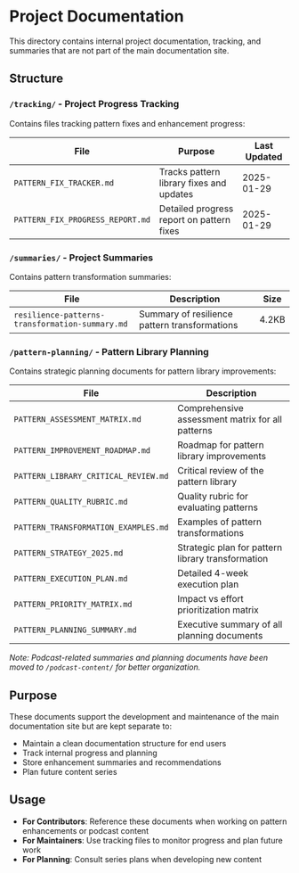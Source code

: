 # Project Documentation

This directory contains internal project documentation, tracking, and summaries that are not part of the main documentation site.

## Structure

### `/tracking/` - Project Progress Tracking
Contains files tracking pattern fixes and enhancement progress:

| File | Purpose | Last Updated |
|------|---------|--------------|
| `PATTERN_FIX_TRACKER.md` | Tracks pattern library fixes and updates | 2025-01-29 |
| `PATTERN_FIX_PROGRESS_REPORT.md` | Detailed progress report on pattern fixes | 2025-01-29 |

### `/summaries/` - Project Summaries
Contains pattern transformation summaries:

| File | Description | Size |
|------|-------------|------|
| `resilience-patterns-transformation-summary.md` | Summary of resilience pattern transformations | 4.2KB |

### `/pattern-planning/` - Pattern Library Planning
Contains strategic planning documents for pattern library improvements:

| File | Description |
|------|-------------|
| `PATTERN_ASSESSMENT_MATRIX.md` | Comprehensive assessment matrix for all patterns |
| `PATTERN_IMPROVEMENT_ROADMAP.md` | Roadmap for pattern library improvements |
| `PATTERN_LIBRARY_CRITICAL_REVIEW.md` | Critical review of the pattern library |
| `PATTERN_QUALITY_RUBRIC.md` | Quality rubric for evaluating patterns |
| `PATTERN_TRANSFORMATION_EXAMPLES.md` | Examples of pattern transformations |
| `PATTERN_STRATEGY_2025.md` | Strategic plan for pattern library transformation |
| `PATTERN_EXECUTION_PLAN.md` | Detailed 4-week execution plan |
| `PATTERN_PRIORITY_MATRIX.md` | Impact vs effort prioritization matrix |
| `PATTERN_PLANNING_SUMMARY.md` | Executive summary of all planning documents |

*Note: Podcast-related summaries and planning documents have been moved to `/podcast-content/` for better organization.*

## Purpose

These documents support the development and maintenance of the main documentation site but are kept separate to:
- Maintain a clean documentation structure for end users
- Track internal progress and planning
- Store enhancement summaries and recommendations
- Plan future content series

## Usage

- **For Contributors**: Reference these documents when working on pattern enhancements or podcast content
- **For Maintainers**: Use tracking files to monitor progress and plan future work
- **For Planning**: Consult series plans when developing new content